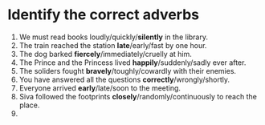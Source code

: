 # Identify the correct adverbs

1. We must read books loudly/quickly/**silently** in the library.
2. The train reached the station **late**/early/fast by one hour.
3. The dog barked **fiercely**/immediately/cruelly at him.
4. The Prince and the Princess lived **happily**/suddenly/sadly ever after.
5. The soliders fought **bravely**/toughly/cowardly with their enemies.
6. You have answered all the questions **correctly**/wrongly/shortly.
7. Everyone arrived **early**/late/soon to the meeting.
8. Siva followed the footprints **closely**/randomly/continuously to reach the place.
9. 
